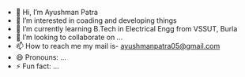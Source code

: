 - 👋 Hi, I’m Ayushman Patra
- 👀 I’m interested in coading and developing things
- 🌱 I’m currently learning B.Tech in Electrical Engg from VSSUT, Burla
- 💞️ I’m looking to collaborate on ...
- 📫 How to reach me my mail is- ayushmanpatra05@gmail.com
- 😄 Pronouns: ...
- ⚡ Fun fact: ...

<!---
ayushmanpatra2005/ayushmanpatra2005 is a ✨ special ✨ repository because its `README.md` (this file) appears on your GitHub profile.
You can click the Preview link to take a look at your changes.
--->
